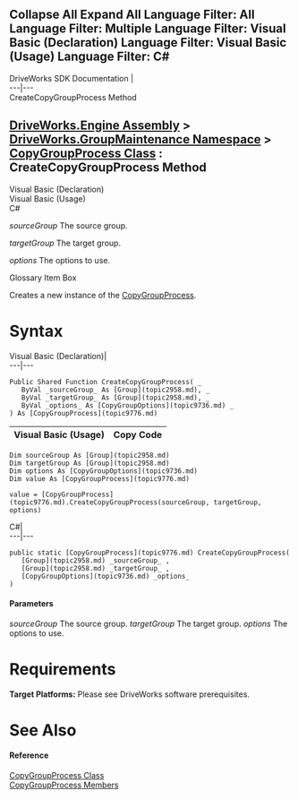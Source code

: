 Collapse All Expand All Language Filter: All  Language Filter: Multiple  Language Filter: Visual Basic (Declaration) Language Filter: Visual Basic (Usage) Language Filter: C#  
---  
DriveWorks SDK Documentation  |   
---|---  
CreateCopyGroupProcess Method   
  
[DriveWorks.Engine Assembly](topic2156.md) > [DriveWorks.GroupMaintenance Namespace](topic9628.md) > [CopyGroupProcess Class](topic9776.md) : CreateCopyGroupProcess Method  
---  
  
Visual Basic (Declaration)    
Visual Basic (Usage)    
C# 

_sourceGroup_
    The source group.

_targetGroup_
    The target group.

_options_
    The options to use.

Glossary Item Box

Creates a new instance of the [CopyGroupProcess](topic9776.md). 

# Syntax

Visual Basic (Declaration)|   
---|---  
      
    
    Public Shared Function CreateCopyGroupProcess( _
       ByVal _sourceGroup_ As [Group](topic2958.md), _
       ByVal _targetGroup_ As [Group](topic2958.md), _
       ByVal _options_ As [CopyGroupOptions](topic9736.md) _
    ) As [CopyGroupProcess](topic9776.md)  
  
Visual Basic (Usage)| Copy Code  
---|---  
      
    
    Dim sourceGroup As [Group](topic2958.md)
    Dim targetGroup As [Group](topic2958.md)
    Dim options As [CopyGroupOptions](topic9736.md)
    Dim value As [CopyGroupProcess](topic9776.md)
     
    value = [CopyGroupProcess](topic9776.md).CreateCopyGroupProcess(sourceGroup, targetGroup, options)  
  
C#|   
---|---  
      
    
    public static [CopyGroupProcess](topic9776.md) CreateCopyGroupProcess( 
       [Group](topic2958.md) _sourceGroup_ ,
       [Group](topic2958.md) _targetGroup_ ,
       [CopyGroupOptions](topic9736.md) _options_
    )  
  
#### Parameters

 _sourceGroup_
    The source group.
_targetGroup_
    The target group.
_options_
    The options to use.

# Requirements

**Target Platforms:** Please see DriveWorks software prerequisites.

# See Also

#### Reference

[CopyGroupProcess Class](topic9776.md)   
[CopyGroupProcess Members](topic9777.md)


